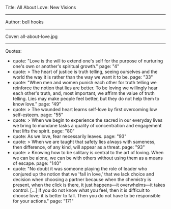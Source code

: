 Title: All About Love: New Visions

----

Author: bell hooks

----

Cover: all-about-love.jpg

----

Quotes: 

- 
  quote: "Love is the will to extend one's self for the purpose of nurturing one's own or another's spiritual growth."
  page: "4"
- 
  quote: >
    The heart of justice is truth telling,
    seeing ourselves and the world the way
    it is rather than the way we want it to
    be.
  page: "33"
- 
  quote: "When men and women punish each other for truth telling we reinforce the notion that lies are better. To be loving we willingly hear each other's truth, and, most important, we affirm the value of truth telling. Lies may make people feel better, but they do not help them to know love."
  page: "49"
- 
  quote: >
    The wounded heart learns self-love by
    first overcoming low self-esteem.
  page: "55"
- 
  quote: >
    When we begin to experience the sacred
    in our everyday lives we bring to
    mundane tasks a quality of concentration
    and engagement that lifts the spirit.
  page: "80"
- 
  quote: As we love, fear necessarily leaves.
  page: "93"
- 
  quote: >
    When we are taught that safety lies
    always with sameness, then difference,
    of any kind, will appear as a threat.
  page: "93"
- 
  quote: >
    Knowing how to be solitary is central to
    the art of loving. When we can be alone,
    we can be with others without using them
    as a means of escape.
  page: "140"
- 
  quote: "No doubt it was someone playing the role of leader who conjured up the notion that we 'fall in love,' that we lack choice and decision when choosing a partner because when the chemistry is present, when the click is there, it just happens—it overwhelms—it takes control. [...] If you do not know what you feel, then it is difficult to choose love; it is better to fall. Then you do not have to be responsible for your actions."
  page: "171"